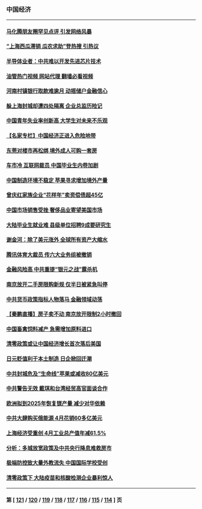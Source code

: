 ### 中国经济
---
#### [马化腾朋友圈罕见点评 引发网络风暴](../../pages/ncid283/n13743558.md?05241245) 
#### [“上海西瓜滞销 瓜农求助”登热搜 引热议](../../pages/ncid283/n13743639.md?05241245) 
#### [半导体业者：中共难以开发先进芯片技术](../../pages/ncid283/n13743079.md?05241245) 
#### [油管热门视频 网站代理 翻墙必看视频](http://209.222.30.114:81/youtube.html?05241245)
#### [河南村镇银行取款难逾月 动摇储户金融信心](../../pages/ncid283/n13743006.md?05241245) 
#### [躲上海封城却遭四处隔离 企业总监历险记](../../pages/ncid283/n13742979.md?05241245) 
#### [中国青年失业率创新高 大学生对未来不乐观](../../pages/ncid283/n13742969.md?05241245) 
#### [【名家专栏】中国经济正进入危险地带](../../pages/ncid283/n13742856.md?05241245) 
#### [东莞对楼市再松绑 境外成人可购一套房](../../pages/ncid283/n13742732.md?05241245) 
#### [车市冷 互联网裁员 中国毕业生内卷加剧](../../pages/ncid283/n13742607.md?05241245) 
#### [中国制造环境不稳定 苹果寻求增加境外产量](../../pages/ncid283/n13742351.md?05241245) 
#### [曾庆红家族企业“花样年”卖资偿债超45亿](../../pages/ncid283/n13742358.md?05241245) 
#### [中国市场销售受挫 奢侈品业寄望美国市场](../../pages/ncid283/n13742248.md?05241245) 
#### [大陆毕业生就业难 县级单位招聘9成要研究生](../../pages/ncid283/n13742186.md?05241245) 
#### [谢金河：除了美元涨外 全球所有资产大缩水](../../pages/ncid283/n13742038.md?05241245) 
#### [腾讯体育大裁员 传六大业务组被撤销](../../pages/ncid283/n13742080.md?05241245) 
#### [金融风险高 中共重提“银元之战”露杀机](../../pages/ncid283/n13742039.md?05241245) 
#### [南京放开二手房限购新规 仅半日被紧急叫停](../../pages/ncid283/n13741971.md?05241245) 
#### [中共货币政策指标人物落马 金融领域动荡](../../pages/ncid283/n13741950.md?05241245) 
#### [【秦鹏直播】房子卖不动 南京放开限制2小时撤回](../../pages/ncid283/n13741862.md?05241245) 
#### [中国畜禽饲料减产 急需增加原料进口](../../pages/ncid283/n13741776.md?05241245) 
#### [清零政策或让中国经济增长首次落后美国](../../pages/ncid283/n13741818.md?05241245) 
#### [日元贬值利于本土制造 日企掀回迁潮](../../pages/ncid283/n13741770.md?05241245) 
#### [中共封城危及“生命线”苹果或减收80亿美元](../../pages/ncid283/n13741762.md?05241245) 
#### [中共警告无效 戴琪和台湾经贸高官面谈合作](../../pages/ncid283/n13741718.md?05241245) 
#### [欧洲拟到2025年恢复镁产量 减少对华依赖](../../pages/ncid283/n13741694.md?05241245) 
#### [中共大肆购买俄能源 4月花销60多亿美元](../../pages/ncid283/n13741698.md?05241245) 
#### [上海经济受重创 4月工业总产值年减61.5%](../../pages/ncid283/n13741423.md?05241245) 
#### [分析：多城放宽政策及中共央行降息难救房市](../../pages/ncid283/n13741415.md?05241245) 
#### [极端防控致大量外教流失 中国国际学校受创](../../pages/ncid283/n13741383.md?05241245) 
#### [清零政策下 大陆疫苗和核酸检测企业暴利惊人](../../pages/ncid283/n13741225.md?05241245) 

---
#### 第 [ [121](./121.md?05241245) / [120](./120.md?05241245) / [119](./119.md?05241245) / [118](./118.md?05241245) / [117](./117.md?05241245) / [116](./116.md?05241245) / [115](./115.md?05241245) / [114](./114.md?05241245) ] 页
